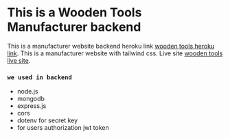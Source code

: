 # This is a Wooden Tools Manufacturer backend 

This is a manufacturer website backend heroku link [wooden tools heroku link](https://guarded-cliffs-74230.herokuapp.com/).
This is a manufacturer website with tailwind css. Live site [wooden tools live site](https://wooden-tools-manufacturer.web.app/).

### `we used in backend`
* node.js
* mongodb
* express.js
* cors 
* dotenv for secret key 
* for users authorization jwt token


